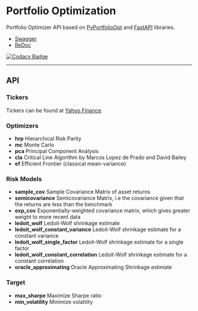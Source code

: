 # Portfolio Optimization

Portfolio Optimizer API based on [PyPortfolioOpt](https://pyportfolioopt.readthedocs.io/en/latest/)
and [FastAPI](http://fastapi.tiangolo.com/) libraries.

-  [Swagger](https://eserdk-portfolio-optimization.herokuapp.com/docs)  
-  [ReDoc](https://eserdk-portfolio-optimization.herokuapp.com/redoc)  

[![Codacy Badge](https://app.codacy.com/project/badge/Grade/f16b330768264649b74cbad4c8532860)](https://www.codacy.com/gh/eserdk/portfolio-optimization/dashboard?utm_source=github.com&amp;utm_medium=referral&amp;utm_content=eserdk/portfolio-optimization&amp;utm_campaign=Badge_Grade)

***

## API
### Tickers

Tickers can be found at [Yahoo Finance](https://finance.yahoo.com).

### Optimizers  
-  **hrp** Hierarchical Risk Parity  
-  **mc** Monte Carlo  
-  **pca** Principal Component Analysis  
-  **cla** Critical Line Algorithm by Marcos Lopez de Prado and David Bailey  
-  **ef** Efficient Frontier (classical mean-variance)  

### Risk Models
-  **sample_cov** Sample Covariance Matrix of asset returns  
-  **semicovariance** Semicovariance Matrix, i.e the covariance given that the returns are less than the benchmark  
-  **exp_cov** Exponentially-weighted covariance matrix, which gives greater weight to more recent data  
-  **ledoit_wolf** Ledoit-Wolf shrinkage estimate  
-  **ledoit_wolf_constant_variance** Ledoit-Wolf shrinkage estimate for a constant variance  
-  **ledoit_wolf_single_factor** Ledoit-Wolf shrinkage estimate for a single factor  
-  **ledoit_wolf_constant_correlation** Ledoit-Wolf shrinkage estimate for a constant correlation  
-  **oracle_approximating** Oracle Approximating Shrinkage estimate  

### Target
-  **max_sharpe** Maximize Sharpe ratio  
-  **min_volatility** Minimize volatility  
